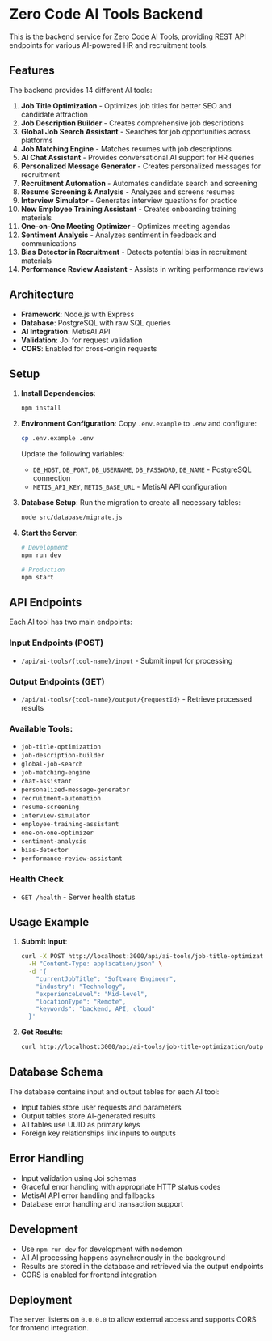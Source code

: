 # Zero Code AI Tools Backend

This is the backend service for Zero Code AI Tools, providing REST API endpoints for various AI-powered HR and recruitment tools.

## Features

The backend provides 14 different AI tools:

1. **Job Title Optimization** - Optimizes job titles for better SEO and candidate attraction
2. **Job Description Builder** - Creates comprehensive job descriptions
3. **Global Job Search Assistant** - Searches for job opportunities across platforms
4. **Job Matching Engine** - Matches resumes with job descriptions
5. **AI Chat Assistant** - Provides conversational AI support for HR queries
6. **Personalized Message Generator** - Creates personalized messages for recruitment
7. **Recruitment Automation** - Automates candidate search and screening
8. **Resume Screening & Analysis** - Analyzes and screens resumes
9. **Interview Simulator** - Generates interview questions for practice
10. **New Employee Training Assistant** - Creates onboarding training materials
11. **One-on-One Meeting Optimizer** - Optimizes meeting agendas
12. **Sentiment Analysis** - Analyzes sentiment in feedback and communications
13. **Bias Detector in Recruitment** - Detects potential bias in recruitment materials
14. **Performance Review Assistant** - Assists in writing performance reviews

## Architecture

- **Framework**: Node.js with Express
- **Database**: PostgreSQL with raw SQL queries
- **AI Integration**: MetisAI API
- **Validation**: Joi for request validation
- **CORS**: Enabled for cross-origin requests

## Setup

1. **Install Dependencies**:
   ```bash
   npm install
   ```

2. **Environment Configuration**:
   Copy `.env.example` to `.env` and configure:
   ```bash
   cp .env.example .env
   ```
   
   Update the following variables:
   - `DB_HOST`, `DB_PORT`, `DB_USERNAME`, `DB_PASSWORD`, `DB_NAME` - PostgreSQL connection
   - `METIS_API_KEY`, `METIS_BASE_URL` - MetisAI API configuration

3. **Database Setup**:
   Run the migration to create all necessary tables:
   ```bash
   node src/database/migrate.js
   ```

4. **Start the Server**:
   ```bash
   # Development
   npm run dev
   
   # Production
   npm start
   ```

## API Endpoints

Each AI tool has two main endpoints:

### Input Endpoints (POST)
- `/api/ai-tools/{tool-name}/input` - Submit input for processing

### Output Endpoints (GET)
- `/api/ai-tools/{tool-name}/output/{requestId}` - Retrieve processed results

### Available Tools:
- `job-title-optimization`
- `job-description-builder`
- `global-job-search`
- `job-matching-engine`
- `chat-assistant`
- `personalized-message-generator`
- `recruitment-automation`
- `resume-screening`
- `interview-simulator`
- `employee-training-assistant`
- `one-on-one-optimizer`
- `sentiment-analysis`
- `bias-detector`
- `performance-review-assistant`

### Health Check
- `GET /health` - Server health status

## Usage Example

1. **Submit Input**:
   ```bash
   curl -X POST http://localhost:3000/api/ai-tools/job-title-optimization/input \
     -H "Content-Type: application/json" \
     -d '{
       "currentJobTitle": "Software Engineer",
       "industry": "Technology",
       "experienceLevel": "Mid-level",
       "locationType": "Remote",
       "keywords": "backend, API, cloud"
     }'
   ```

2. **Get Results**:
   ```bash
   curl http://localhost:3000/api/ai-tools/job-title-optimization/output/{requestId}
   ```

## Database Schema

The database contains input and output tables for each AI tool:
- Input tables store user requests and parameters
- Output tables store AI-generated results
- All tables use UUID as primary keys
- Foreign key relationships link inputs to outputs

## Error Handling

- Input validation using Joi schemas
- Graceful error handling with appropriate HTTP status codes
- MetisAI API error handling and fallbacks
- Database error handling and transaction support

## Development

- Use `npm run dev` for development with nodemon
- All AI processing happens asynchronously in the background
- Results are stored in the database and retrieved via the output endpoints
- CORS is enabled for frontend integration

## Deployment

The server listens on `0.0.0.0` to allow external access and supports CORS for frontend integration.

